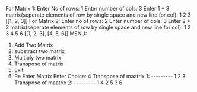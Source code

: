 For Matrix 1:
Enter No of rows: 1
Enter number of cols: 3
Enter  1  *  3  matrix(seperate elements of row by single space and new line for col):
1 2 3
[[1, 2, 3]]
For Matrix 2:
Enter no of rows: 2
Enter number of cols: 3
Enter  2  *  3  matrix(seperate elements of row by single space and new line for col):
1 2 3
4 5 6
[[1, 2, 3], [4, 5, 6]]
MENU:
1. Add Two Matrix
2. substract two matrix
3. Multiply two matrix
4. Transpose of matrix
5. Exit
6. Re Enter Matrix
Enter Choice: 4
Transpose of maatrix 1: ---------
 1
 2
 3
Transpose of maatrix 2: ---------
 1 4
 2 5
 3 6